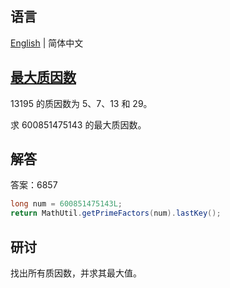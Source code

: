 ## 语言

[English](README.md) | 简体中文

## [最大质因数](https://projecteuler.net/problem=3)

13195 的质因数为 5、7、13 和 29。

求 600851475143 的最大质因数。

## 解答

答案：6857

```java
long num = 600851475143L;
return MathUtil.getPrimeFactors(num).lastKey();
```

## 研讨

找出所有质因数，并求其最大值。
